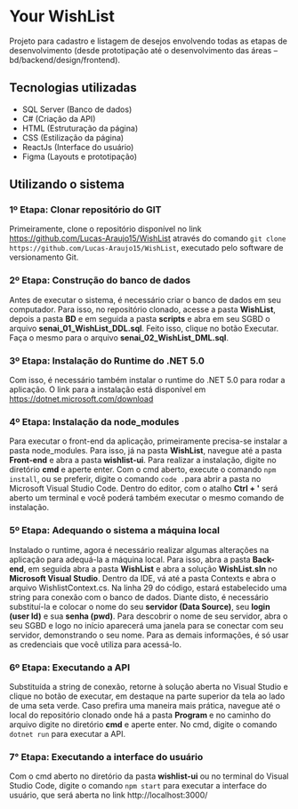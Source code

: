 # Your WishList
Projeto para cadastro e listagem de desejos envolvendo todas as etapas de desenvolvimento (desde prototipação até o desenvolvimento das áreas – bd/backend/design/frontend).

## Tecnologias utilizadas
* SQL Server (Banco de dados)
* C# (Criação da API)
* HTML (Estruturação da página)
* CSS (Estilização da página)
* ReactJs (Interface do usuário)
* Figma (Layouts e prototipação)

## Utilizando o sistema
### 1º Etapa: Clonar repositório do GIT
Primeiramente, clone o repositório disponível no link https://github.com/Lucas-Araujo15/WishList através do comando `git clone https://github.com/Lucas-Araujo15/WishList`, executado pelo software de versionamento Git.

### 2º Etapa: Construção do banco de dados
Antes de executar o sistema, é necessário criar o banco de dados em seu computador. Para isso, no repositório clonado, acesse a pasta **WishList**, depois a pasta **BD** e em seguida a pasta **scripts** e abra em seu SGBD o arquivo **senai_01_WishList_DDL.sql**. Feito isso, clique no botão Executar. Faça o mesmo para o arquivo **senai_02_WishList_DML.sql**.

### 3º Etapa: Instalação do Runtime do .NET 5.0
Com isso, é necessário também instalar o runtime do .NET 5.0 para rodar a aplicação. O link para a instalação está disponível em https://dotnet.microsoft.com/download 

### 4º Etapa: Instalação da node_modules
Para executar o front-end da aplicação, primeiramente precisa-se instalar a pasta node_modules. Para isso, já na pasta **WishList**, navegue até a pasta **Front-end** e abra a pasta **wishlist-ui**. Para realizar a instalação, digite no diretório **cmd** e aperte enter. Com o cmd aberto, execute o comando `npm install`, ou se preferir, digite o comando `code .`para abrir a pasta no Microsoft Visual Studio Code. Dentro do editor, com o atalho **Ctrl + '** será aberto um terminal e você poderá também executar o mesmo comando de instalação.

### 5º Etapa: Adequando o sistema a máquina local 
Instalado o runtime, agora é necessário realizar algumas alterações na aplicação para adequá-la a máquina local. Para isso, abra a pasta **Back-end**, em seguida abra a pasta **WishList** e abra a solução **WishList.sln** no **Microsoft Visual Studio**. Dentro da IDE, vá até a pasta Contexts e abra o arquivo WishlistContext.cs. Na linha 29 do código, estará estabelecido uma string para conexão com o banco de dados. Diante disto, é necessário substituí-la e colocar o nome do seu **servidor (Data Source)**, seu **login (user Id)** e sua **senha (pwd)**. Para descobrir o nome de seu servidor, abra o seu SGBD e logo no início aparecerá uma janela para se conectar com seu servidor, demonstrando o seu nome. Para as demais informações, é só usar as credenciais que você utiliza para acessá-lo.

### 6º Etapa: Executando a API
Substituída a string de conexão, retorne à solução aberta no Visual Studio e clique no botão de executar, em destaque na parte superior da tela ao lado de uma seta verde. Caso prefira uma maneira mais prática, navegue até o local do repositório clonado onde há a pasta **Program** e no caminho do arquivo digite no diretório **cmd** e aperte enter. No cmd, digite o comando `dotnet run` para executar a API.

### 7° Etapa: Executando a interface do usuário
Com o cmd aberto no diretório da pasta **wishlist-ui** ou no terminal do Visual Studio Code, digite o comando `npm start` para executar a interface do usuário, que será aberta no link http://localhost:3000/

